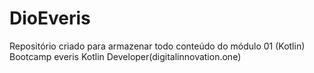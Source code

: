 # DioEveris

Repositório criado para armazenar todo conteúdo do módulo 01 (Kotlin)
Bootcamp everis Kotlin Developer(digitalinnovation.one)
